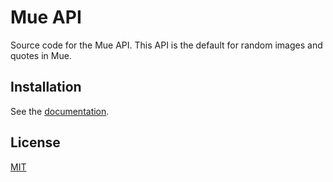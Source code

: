 # Mue API
Source code for the Mue API. This API is the default for random images and quotes in Mue.

## Installation
See the [documentation](https://docs.muetab.com/development#api).

## License
[MIT](LICENSE)
